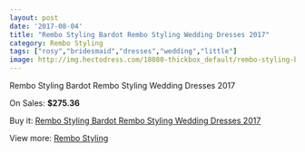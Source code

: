 ```yaml
---
layout: post
date: '2017-08-04'
title: "Rembo Styling Bardot Rembo Styling Wedding Dresses 2017"
category: Rembo Styling
tags: ["rosy","bridesmaid","dresses","wedding","little"]
image: http://img.hectodress.com/18080-thickbox_default/rembo-styling-bardot-rembo-styling-wedding-dresses-2013.jpg
---
```

Rembo Styling Bardot Rembo Styling Wedding Dresses 2017

On Sales: **$275.36**
<a href="https://www.hectodress.com/rembo-styling/8529-rembo-styling-bardot-rembo-styling-wedding-dresses-2013.html"><amp-img layout="responsive" width="600" height="600" src="//img.hectodress.com/18080-thickbox_default/rembo-styling-bardot-rembo-styling-wedding-dresses-2013.jpg" alt="Rembo Styling Bardot Rembo Styling Wedding Dresses 2017 0" /></a>

Buy it: [Rembo Styling Bardot Rembo Styling Wedding Dresses 2017](https://www.hectodress.com/rembo-styling/8529-rembo-styling-bardot-rembo-styling-wedding-dresses-2013.html "Rembo Styling Bardot Rembo Styling Wedding Dresses 2017")

View more: [Rembo Styling](https://www.hectodress.com/144-rembo-styling "Rembo Styling")